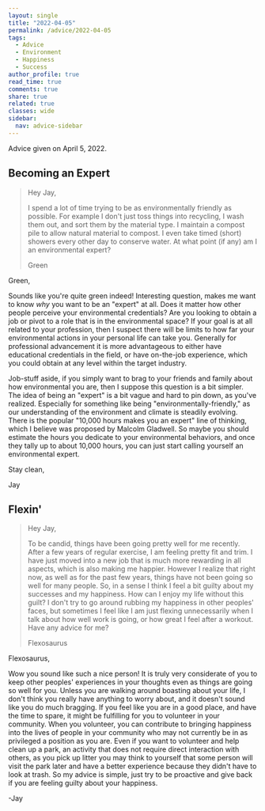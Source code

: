```yaml
---
layout: single
title: "2022-04-05"
permalink: /advice/2022-04-05
tags:
  - Advice
  - Environment
  - Happiness
  - Success
author_profile: true
read_time: true
comments: true
share: true
related: true
classes: wide
sidebar:
  nav: advice-sidebar
---
```


Advice given on April 5, 2022.

## Becoming an Expert

> Hey Jay,
>
> I spend a lot of time trying to be as environmentally friendly as possible.
> For example I don't just toss things into recycling, I wash them out, and
> sort them by the material type. I maintain a compost pile to allow natural
> material to compost. I even take timed (short) showers every other day to
> conserve water. At what point (if any) am I an environmental expert?
>
> Green

Green,

Sounds like you're quite green indeed! Interesting question, makes me want to
know _why_ you want to be an "expert" at all. Does it matter how other people
perceive your environmental credentials? Are you looking to obtain a job or
pivot to a role that is in the environmental space? If your goal is at all
related to your profession, then I suspect there will be limits to how far
your environmental actions in your personal life can take you. Generally for
professional advancement it is more advantageous to either have educational
credentials in the field, or have on-the-job experience, which you could obtain
at any level within the target industry.

Job-stuff aside, if you simply want to brag to your friends and family about
how environmental you are, then I suppose this question is a bit simpler. The
idea of being an "expert" is a bit vague and hard to pin down, as you've
realized. Especially for something like being "environmentally-friendly," as
our understanding of the environment and climate is steadily evolving. There is
the popular "10,000 hours makes you an expert" line of thinking, which I
believe was proposed by Malcolm Gladwell. So maybe you should estimate the
hours you dedicate to your environmental behaviors, and once they tally up to
about 10,000 hours, you can just start calling yourself an environmental
expert.

Stay clean,

Jay


## Flexin'

> Hey Jay,
>
> To be candid, things have been going pretty well for me recently. After a
> few years of regular exercise, I am feeling pretty fit and trim. I have
> just moved into a new job that is much more rewarding in all aspects, which
> is also making me happier. However I realize that right now, as well as for
> the past few years, things have not been going so well for many people. So,
> in a sense I think I feel a bit guilty about my successes and my happiness.
> How can I enjoy my life without this guilt? I don't try to go around rubbing
> my happiness in other peoples' faces, but sometimes I feel like I am just
> flexing unnecessarily when I talk about how well work is going, or how
> great I feel after a workout. Have any advice for me?
>
> Flexosaurus

Flexosaurus,

Wow you sound like such a nice person! It is truly very considerate of you to
keep other peoples' experiences in your thoughts even as things are going so
well for you. Unless you are walking around boasting about your life, I don't
think you really have anything to worry about, and it doesn't sound like you
do much bragging. If you feel like you are in a good place, and have the
time to spare, it might be fulfilling for you to volunteer in your community.
When you volunteer, you can contribute to bringing happiness into the lives
of people in your community who may not currently be in as privileged a
position as you are. Even if you want to volunteer and help clean up a park, an
activity that does not require direct interaction with others, as you pick up
litter you may think to yourself that some person will visit the park later
and have a better experience because they didn't have to look at trash. So my
advice is simple, just try to be proactive and give back if you are feeling
guilty about your happiness.

-Jay

